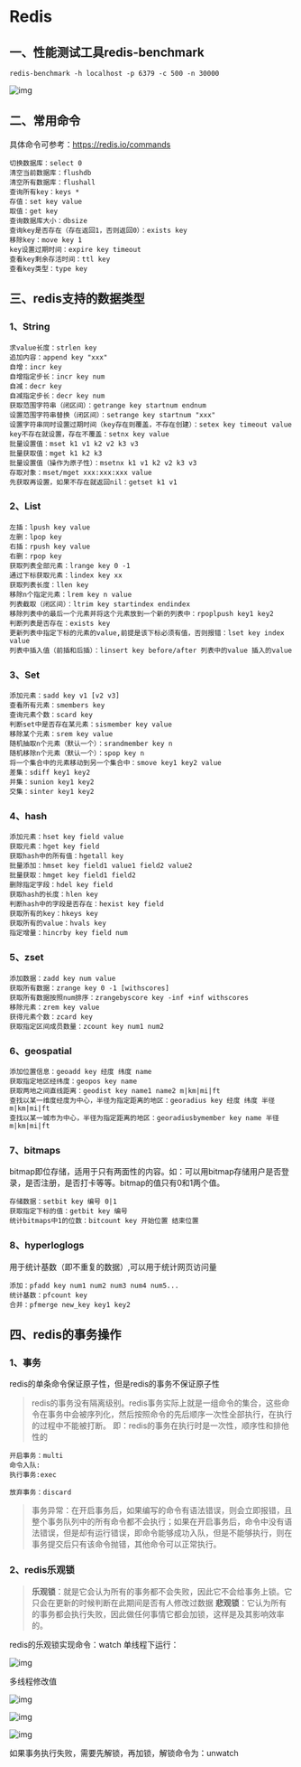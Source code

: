# Redis

## 一、性能测试工具redis-benchmark

~~~
redis-benchmark -h localhost -p 6379 -c 500 -n 30000
~~~

![img](Redis.assets/kuangstudye2a2d6bc-a9a0-4507-bc19-b4d6e2ab0f3b.png)

## 二、常用命令

具体命令可参考：https://redis.io/commands

~~~
切换数据库：select 0
清空当前数据库：flushdb
清空所有数据库：flushall
查询所有key：keys *
存值：set key value
取值：get key
查询数据库大小：dbsize
查询key是否存在（存在返回1，否则返回0）：exists key
移除key：move key 1
key设置过期时间：expire key timeout
查看key剩余存活时间：ttl key
查看key类型：type key
~~~

## 三、redis支持的数据类型

### 1、String

~~~
求value长度：strlen key
追加内容：append key "xxx"
自增：incr key
自增指定步长：incr key num
自减：decr key
自减指定步长：decr key num
获取范围字符串（闭区间）：getrange key startnum endnum
设置范围字符串替换（闭区间）：setrange key startnum "xxx"
设置字符串同时设置过期时间（key存在则覆盖，不存在创建）：setex key timeout value
key不存在就设置，存在不覆盖：setnx key value
批量设置值：mset k1 v1 k2 v2 k3 v3
批量获取值：mget k1 k2 k3
批量设置值（操作为原子性）：msetnx k1 v1 k2 v2 k3 v3
存取对象：mset/mget xxx:xxx:xxx value
先获取再设置，如果不存在就返回nil：getset k1 v1
~~~

### 2、List

~~~
左插：lpush key value
左删：lpop key 
右插：rpush key value
右删：rpop key
获取列表全部元素：lrange key 0 -1
通过下标获取元素：lindex key xx
获取列表长度：llen key
移除n个指定元素：lrem key n value
列表截取（闭区间）：ltrim key startindex endindex
移除列表中的最后一个元素并将这个元素放到一个新的列表中：rpoplpush key1 key2
判断列表是否存在：exists key
更新列表中指定下标的元素的value,前提是该下标必须有值，否则报错：lset key index value
列表中插入值（前插和后插）：linsert key before/after 列表中的value 插入的value
~~~

### 3、Set

~~~
添加元素：sadd key v1 [v2 v3]
查看所有元素：smembers key
查询元素个数：scard key
判断set中是否存在某元素：sismember key value
移除某个元素：srem key value
随机抽取n个元素（默认一个）：srandmember key n
随机移除n个元素（默认一个）：spop key n
将一个集合中的元素移动到另一个集合中：smove key1 key2 value
差集：sdiff key1 key2
并集：sunion key1 key2
交集：sinter key1 key2
~~~

### 4、hash

~~~
添加元素：hset key field value
获取元素：hget key field
获取hash中的所有值：hgetall key
批量添加：hmset key field1 value1 field2 value2
批量获取：hmget key field1 field2
删除指定字段：hdel key field
获取hash的长度：hlen key
判断hash中的字段是否存在：hexist key field
获取所有的key：hkeys key
获取所有的value：hvals key
指定增量：hincrby key field num
~~~

### 5、zset

~~~
添加数据：zadd key num value
获取所有数据：zrange key 0 -1 [withscores]
获取所有数据按照num排序：zrangebyscore key -inf +inf withscores
移除元素：zrem key value
获得元素个数：zcard key
获取指定区间成员数量：zcount key num1 num2
~~~

### 6、geospatial

~~~
添加位置信息：geoadd key 经度 纬度 name
获取指定地区经纬度：geopos key name
获取两地之间直线距离：geodist key name1 name2 m|km|mi|ft
查找以某一维度经度为中心，半径为指定距离的地区：georadius key 经度 纬度 半径 m|km|mi|ft
查找以某一城市为中心，半径为指定距离的地区：georadiusbymember key name 半径 m|km|mi|ft
~~~

### 7、bitmaps

bitmap即位存储，适用于只有两面性的内容。如：可以用bitmap存储用户是否登录，是否注册，是否打卡等等。bitmap的值只有0和1两个值。

~~~
存储数据：setbit key 编号 0|1
获取指定下标的值：getbit key 编号
统计bitmaps中1的位数：bitcount key 开始位置 结束位置
~~~

### 8、hyperloglogs

用于统计基数（即不重复的数据）,可以用于统计网页访问量

~~~
添加：pfadd key num1 num2 num3 num4 num5...
统计基数：pfcount key
合并：pfmerge new_key key1 key2
~~~

## 四、redis的事务操作

### 1、事务

redis的单条命令保证原子性，但是redis的事务不保证原子性

> redis的事务没有隔离级别。redis事务实际上就是一组命令的集合，这些命令在事务中会被序列化，然后按照命令的先后顺序一次性全部执行，在执行的过程中不能被打断。
> 即：redis的事务在执行时是一次性，顺序性和排他性的

~~~
开启事务：multi
命令入队:
执行事务:exec
~~~

~~~
放弃事务：discard
~~~

> 事务异常：在开启事务后，如果编写的命令有语法错误，则会立即报错，且整个事务队列中的所有命令都不会执行；如果在开启事务后，命令中没有语法错误，但是却有运行错误，即命令能够成功入队，但是不能够执行，则在事务提交后只有该命令抛错，其他命令可以正常执行。

### 2、redis乐观锁

> **乐观锁**：就是它会认为所有的事务都不会失败，因此它不会给事务上锁。它只会在更新的时候判断在此期间是否有人修改过数据
> **悲观锁**：它认为所有的事务都会执行失败，因此做任何事情它都会加锁，这样是及其影响效率的。

redis的乐观锁实现命令：watch
单线程下运行：

![img](Redis.assets/kuangstudy41c37518-4125-42b4-8f16-b1470294a200.png)

多线程修改值

![img](Redis.assets/kuangstudy49317faa-5e58-4f7f-b89d-0dae44438fab.png)

![img](Redis.assets/kuangstudy32e0309a-5868-4402-b059-63009edbc2ef.png)

![img](Redis.assets/kuangstudya9009715-8565-407c-ac0b-887d361d96de.png)

如果事务执行失败，需要先解锁，再加锁，解锁命令为：unwatch